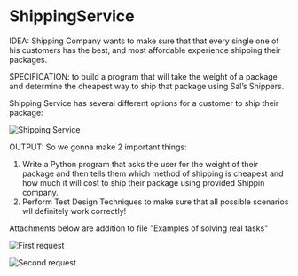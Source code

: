 # ShippingService
IDEA: Shipping Company wants to make sure that that every single one of his customers has the best, and most affordable experience shipping their packages.

SPECIFICATION: to build a program that will take the weight of a package and determine the cheapest way to ship that package using Sal’s Shippers.

Shipping Service has several different options for a customer to ship their package:

![Shipping Service](https://user-images.githubusercontent.com/54449805/157841453-fd6b0440-f3bf-4eaf-b3d3-846ba8a90685.png)

OUTPUT: So we gonna make 2 important things:
1) Write a Python program that asks the user for the weight of their package and then tells them which method of shipping is cheapest and how much it will cost to ship their package using provided Shippin company.
2) Perform Test Design Techniques to make sure that all possible scenarios wll definitely work correctly!





Attachments below are addition to file "Examples of solving real tasks"

![First request](https://user-images.githubusercontent.com/54449805/158061566-f4a9ca51-823c-41ca-b13e-f6846109d311.png)

![Second request](https://user-images.githubusercontent.com/54449805/158061588-3733409f-c55f-4b36-a6f4-aaf0c24b0066.png)
